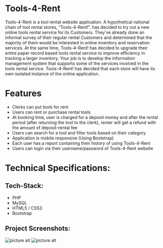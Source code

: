 # Tools-4-Rent
Tools-4-Rent is a tool rental website application. A hypothetical national chain of tool rental stores, “Tools-4-Rent!”, has decided to try out a new online tools rental service for its Customers. They’ve already done an informal survey of their regular rental Customers and determined that the majority of them would be interested in online inventory and reservation services. At the same time, Tools-4-Rent! has decided to upgrade their entire paper record based tools rental service to improve efficiency in tracking a larger inventory. Your job is to develop the information management system that supports some of the services involved in the tools rental service. Tools-4-Rent! has decided that each store will have its own isolated instance of the online application.

# Features
* Clerks can put tools for rent
* Users can rent or purchase rental tools
* At booking time, user is charged for a deposit money and after the rental period (after returning the tool to the clerk), renter will get a refund with the amount of deposit-rental fee
* Users can search for a tool and filter tools based on their category
* Application is mobile responsive (Using Bootstrap)
* Each user has a report containing their history of using Tools-4-Rent
* Users can login via their username/password of Tools-4-Rent website

# Technical Specifications:
## Tech-Stack:
* PHP
* MySQL
* HTML5 / CSS3
* Bootstrap

## Project Screenshots:
![picture alt](https://raw.github.com/brunocabral88/rent-it/master/screenshot/register.png "register")
![picture alt](https://github.com/brunocabral88/rent-it/blob/master/screenshot/login.png "login")
